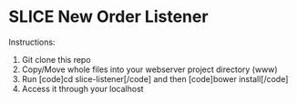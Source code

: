 # SLICE New Order Listener

Instructions:
1. Git clone this repo
2. Copy/Move whole files into your webserver project directory (www)
3. Run [code]cd slice-listener[/code] and then [code]bower install[/code]
4. Access it through your localhost
